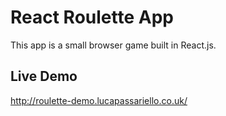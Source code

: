 # React Roulette App
This app is a small browser game built in React.js.
## Live Demo
http://roulette-demo.lucapassariello.co.uk/
